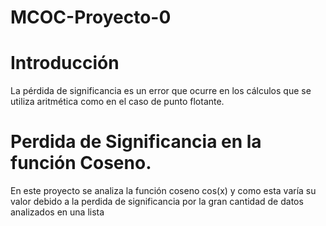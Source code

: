# MCOC-Proyecto-0

<b> <H1> Introducción </H1> </b>

La pérdida de significancia es un error que ocurre en los cálculos que se utiliza aritmética como en el caso de punto flotante.

<b> <H1> Perdida de Significancia en la función Coseno. </H1> </b>


En este proyecto se analiza la función coseno   cos(x) y como esta varía su valor debido a la perdida de significancia por la gran cantidad de datos analizados en una lista

